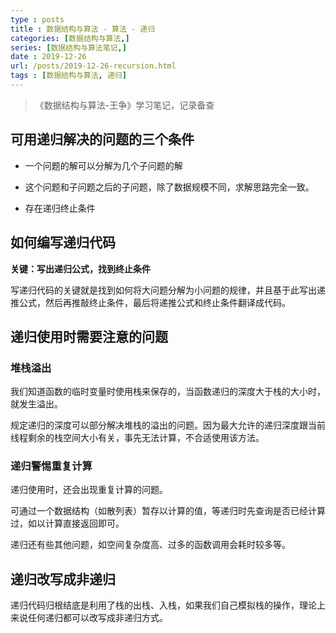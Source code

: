 ```yaml
---
type : posts
title : 数据结构与算法 - 算法 - 递归
categories: [数据结构与算法,] 
series: [数据结构与算法笔记,]
date : 2019-12-26
url: /posts/2019-12-26-recursion.html 
tags : [数据结构与算法, 递归]
---
```


> 《数据结构与算法-王争》学习笔记，记录备查

## 可用递归解决的问题的三个条件

- 一个问题的解可以分解为几个子问题的解

- 这个问题和子问题之后的子问题，除了数据规模不同，求解思路完全一致。

- 存在递归终止条件

## 如何编写递归代码

**关键：写出递归公式，找到终止条件**

写递归代码的关键就是找到如何将大问题分解为小问题的规律，并且基于此写出递推公式，然后再推敲终止条件，最后将递推公式和终止条件翻译成代码。


## 递归使用时需要注意的问题 

### 堆栈溢出

我们知道函数的临时变量时使用栈来保存的，当函数递归的深度大于栈的大小时，就发生溢出。

规定递归的深度可以部分解决堆栈的溢出的问题。因为最大允许的递归深度跟当前线程剩余的栈空间大小有关，事先无法计算，不合适使用该方法。


### 递归警惕重复计算

递归使用时，还会出现重复计算的问题。

可通过一个数据结构（如散列表）暂存以计算的值，等递归时先查询是否已经计算过，如以计算直接返回即可。

递归还有些其他问题，如空间复杂度高、过多的函数调用会耗时较多等。


## 递归改写成非递归

递归代码归根结底是利用了栈的出栈、入栈，如果我们自己模拟栈的操作，理论上来说任何递归都可以改写成非递归方式。